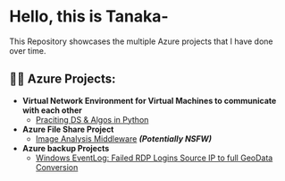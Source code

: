 # Hello, this is Tanaka-
This Repository showcases the multiple Azure projects that I have done over time.

<h2>👨‍💻 Azure Projects:</h2>

- <b>Virtual Network Environment for Virtual Machines to communicate with each other</b>
  - [Praciting DS & Algos in Python](https://github.com/joshmadakor1/Algorithms-Practice)
- <b> Azure File Share Project</b>
  - [Image Analysis Middleware](https://github.com/joshmadakor1/4chan-Image-Analysis-Middleware-C964) <b><i>(Potentially NSFW)</b></i>
- <b>Azure backup Projects</b>
  - [Windows EventLog: Failed RDP Logins Source IP to full GeoData Conversion](https://github.com/joshmadakor1/Sentinel-Lab)
  

